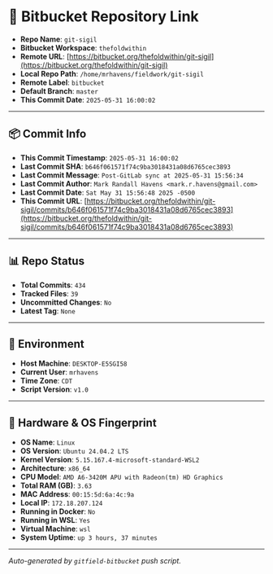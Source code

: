 # 🔗 Bitbucket Repository Link

- **Repo Name**: `git-sigil`
- **Bitbucket Workspace**: `thefoldwithin`
- **Remote URL**: [https://bitbucket.org/thefoldwithin/git-sigil](https://bitbucket.org/thefoldwithin/git-sigil)
- **Local Repo Path**: `/home/mrhavens/fieldwork/git-sigil`
- **Remote Label**: `bitbucket`
- **Default Branch**: `master`
- **This Commit Date**: `2025-05-31 16:00:02`

---

## 📦 Commit Info

- **This Commit Timestamp**: `2025-05-31 16:00:02`
- **Last Commit SHA**: `b646f061571f74c9ba3018431a08d6765cec3893`
- **Last Commit Message**: `Post-GitLab sync at 2025-05-31 15:56:34`
- **Last Commit Author**: `Mark Randall Havens <mark.r.havens@gmail.com>`
- **Last Commit Date**: `Sat May 31 15:56:48 2025 -0500`
- **This Commit URL**: [https://bitbucket.org/thefoldwithin/git-sigil/commits/b646f061571f74c9ba3018431a08d6765cec3893](https://bitbucket.org/thefoldwithin/git-sigil/commits/b646f061571f74c9ba3018431a08d6765cec3893)

---

## 📊 Repo Status

- **Total Commits**: `434`
- **Tracked Files**: `39`
- **Uncommitted Changes**: `No`
- **Latest Tag**: `None`

---

## 🧭 Environment

- **Host Machine**: `DESKTOP-E5SGI58`
- **Current User**: `mrhavens`
- **Time Zone**: `CDT`
- **Script Version**: `v1.0`

---

## 🧬 Hardware & OS Fingerprint

- **OS Name**: `Linux`
- **OS Version**: `Ubuntu 24.04.2 LTS`
- **Kernel Version**: `5.15.167.4-microsoft-standard-WSL2`
- **Architecture**: `x86_64`
- **CPU Model**: `AMD A6-3420M APU with Radeon(tm) HD Graphics`
- **Total RAM (GB)**: `3.63`
- **MAC Address**: `00:15:5d:6a:4c:9a`
- **Local IP**: `172.18.207.124`
- **Running in Docker**: `No`
- **Running in WSL**: `Yes`
- **Virtual Machine**: `wsl`
- **System Uptime**: `up 3 hours, 37 minutes`

---

_Auto-generated by `gitfield-bitbucket` push script._
